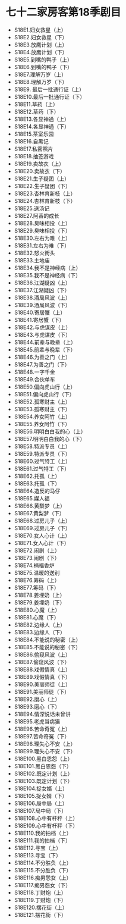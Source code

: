 # 七十二家房客第18季剧目
* S18E1.妇女救星（上）
* S18E2.妇女救星（下）
* S18E3.放鹰计划（上）
* S18E4.放鹰计划（下）
* S18E5.到嘴的鸭子（上）
* S18E6.到嘴的鸭子（下）
* S18E7.理解万岁（上）
* S18E8.理解万岁（下）
* S18E9. 最后一批通行证（上）
* S18E10.最后一批通行证（下）
* S18E11.草药（上）
* S18E12.草药（下）
* S18E13.各显神通（上）
* S18E14.各显神通（下）
* S18E15.茶室乐园 
* S18E16.自黑记 
* S18E17.私密照片
* S18E18.抽签游戏
* S18E19.卖故衣（上）
* S18E20.卖故衣（下）
* S18E21.生子疑团（上）
* S18E22.生子疑团（下）
* S18E23.杏林育新枝（上） 
* S18E24.杏林育新枝（下）
* S18E25.送汤记
* S18E27.阿香的成长
* S18E28.臭味相投（上）
* S18E29.臭味相投（下）
* S18E30.左右为难（上）
* S18E31.左右为难（下）
* S18E32.怒火街头
* S18E33.土地庙
* S18E34.我不是神经病（上）
* S18E35.我不是神经病（下） 
* S18E36.江湖疑凶（上）
* S18E37.江湖疑凶（下）
* S18E38.酒局风波（上）
* S18E39.酒局风波（下）
* S18E40.寄居蟹（上）
* S18E41.寄居蟹（下）
* S18E42.与虎谋皮（上）
* S18E43.与虎谋皮（下）
* S18E44.前辈与晚辈（上）
* S18E45.前辈与晚辈（下）
* S18E46.为善之门（上）
* S18E47.为善之门（下）
* S18E48.一字千金
* S18E49.合伙单车
* S18E50.偏向虎山行（上）
* S18E51.偏向虎山行（下）
* S18E52.孤寒财主（上）
* S18E53.孤寒财主（下）
* S18E54.养女阿竹（上）
* S18E55.养女阿竹（下）
* S18E56.明明白白我的心（上）
* S18E57.明明白白我的心（下）
* S18E58.特派专员（上）
* S18E59.特派专员（下）
* S18E60.过气特工（上）
* S18E61.过气特工（下）
* S18E62.托孤（上）
* S18E63.托孤（下）
* S18E64.造反的马仔
* S18E65.媒人福
* S18E66.黄梨梦（上）
* S18E67.黄梨梦（下）
* S18E68.过房儿子（上）
* S18E69.过房儿子（下）
* S18E70.女人心计（上）
* S18E71.女人心计（下）
* S18E72.闹剧（上）
* S18E73.闹剧（下）
* S18E74.祸福香炉 
* S18E75.温暖的送别
* S18E76.筹码（上）
* S18E77.筹码（下）
* S18E78.姜埋奶（上）
* S18E79.姜埋奶（下）
* S18E80.心魔（上）
* S18E81.心魔（下）
* S18E82.边缘人（上）
* S18E83.边缘人（下）
* S18E84.不能说的秘密（上）
* S18E85.不能说的秘密（下）
* S18E86.偷窥风波（上） 
* S18E87.偷窥风波（下）
* S18E88.戏假情真（上）
* S18E89.戏假情真（下）
* S18E90.美丽师徒（上）
* S18E91.美丽师徒（下）
* S18E92.磨心（上）
* S18E93.磨心（下）
* S18E94.情深说话未曾讲
* S18E95.老虎当病猫
* S18E96.苦命奇冤（上）
* S18E97.苦命奇冤（下）
* S18E98.理失心不安（上）
* S18E99.理失心不安（下）
* S18E100.黑白恩怨（上）
* S18E101.黑白恩怨（下）
* S18E102.既定计划（上）
* S18E103.既定计划（下）
* S18E104.捉女婿（上）
* S18E105.捉女婿（下）
* S18E106.局中局（上）
* S18E107.局中局（下）
* S18E108.心中有杆秤（上）
* S18E109.心中有杆秤（下）
* S18E110.我的拍档（上）
* S18E111.我的拍档（下）
* S18E112.寻宝（上）
* S18E113.寻宝（下）
* S18E114.不分胜负（上）
* S18E115.不分胜负（下）
* S18E116.痴男怨女（上）
* S18E117.痴男怨女（下）
* S18E118.丁财炮（上）
* S18E119.丁财炮（下）
* S18E120.摆花街（上）
* S18E121.摆花街（下） 
<!-- 内容基于[闲看蜜蜂由蜜意]整理内容进行二次整理 https://space.bilibili.com/512513078 出处：bilibili -->